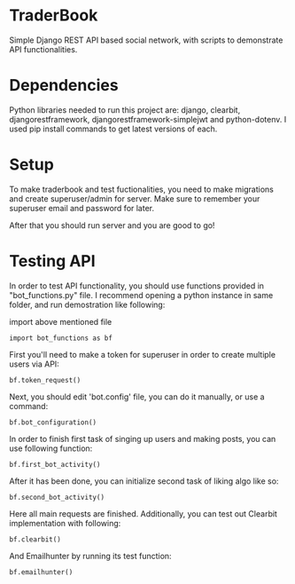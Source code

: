 # TraderBook
Simple Django REST API based social network, with scripts to demonstrate API functionalities.

# Dependencies
Python libraries needed to run this project are: django, clearbit, djangorestframework, djangorestframework-simplejwt and python-dotenv. I used pip install commands to get latest versions of each.

# Setup
To make traderbook and test fuctionalities, you need to make migrations and create superuser/admin for server. Make sure to remember your superuser email and password for later.

After that you should run server and you are good to go!

# Testing API
In order to test API functionality, you should use functions provided in "bot_functions.py" file. I recommend opening a python instance in same folder, and run demostration like following:

import above mentioned file

	import bot_functions as bf

First you'll need to make a token for superuser in order to create multiple users via API:

	bf.token_request()

Next, you should edit 'bot.config' file, you can do it manually, or use a command:

	bf.bot_configuration()

In order to finish first task of singing up users and making posts, you can use following function:

	bf.first_bot_activity()

After it has been done, you can initialize second task of liking algo like so:

	bf.second_bot_activity()

Here all main requests are finished. Additionally, you can test out Clearbit implementation with following:

	bf.clearbit()

And Emailhunter by running its test function:

	bf.emailhunter()

